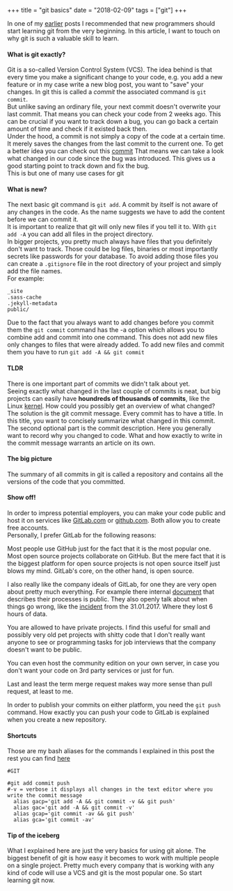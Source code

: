 +++
title = "git basics"
date = "2018-02-09"
tags = ["git"]
+++

In one of my [earlier](https://jay_dee_bee.GitLab.io/jekyll/blog/2018/01/25/iwannalearnprogramming.html)
posts I recommended that new programmers should start learning git from the very
beginning. In this article, I want to touch on why git is such a valuable skill to learn.

#### What is git exactly?

Git is a so-called Version Control System (VCS). The idea behind is that every time
you make a significant change to your code, e.g. you add a new feature or in my case
write a new blog post, you want to "save" your changes. In git this is called a
_commit_ the associated command is `git commit`.<br/>
But unlike saving an ordinary file, your next commit doesn't overwrite your last
commit. That means you can check your code from 2 weeks ago. This can be crucial
if you want to track down a bug, you can go back a certain amount of time
and check if it existed back then.<br/>
Under the hood, a commit is not simply a copy of the code at a certain time. It
merely saves the changes from the last commit to the current one. To get a
better idea you can check out this [commit](https://GitLab.com/jay_dee_bee/config_files/commit/b7c66934b1dae1dec7c1863fe2eaefed1d355c67?view=inline&w=1) That means we can take a look what changed in our code since the bug was introduced.
This gives us a good starting point to track down and fix the bug.<br/>
This is but one of many use cases for git<br/>

#### What is new?

The next basic git command is `git add`. A commit by itself is not aware of any
changes in the code. As the name suggests we have to add the content before we can
commit it.<br/>
It is important to realize that git will only new files if you tell it to.
With `git add -A` you can add all files in the project directory.<br/>
In bigger projects, you pretty much always have files that you definitely don't
want to track. Those could be log files, binaries or most importantly secrets
like passwords for your database. To avoid adding those files you can create a
`.gitignore` file in the root directory of your project and simply add the file
names.<br/>
For example:
````
_site
.sass-cache
.jekyll-metadata
public/
````
Due to the fact that you always want to add changes before you commit them the
`git commit` command has the -a option which allows you to combine add and commit
into one command. This does not add new files only changes to files that were
already added. To add new files and commit them you have to run `git add -A && git commit`
<br/>

#### TLDR

There is one important part of commits we didn't talk about yet.<br/>
Seeing exactly what changed in the last couple of commits is neat, but big projects
can easily have __houndreds of thousands of commits__, like the Linux [kernel](https://github.com/torvalds/linux).
How could you possibly get an overview of what changed?<br/>
The solution is the git commit message. Every commit has to have a title. In this
title, you want to concisely summarize what changed in this commit. The second
optional part is the commit description. Here you generally want to record why
you changed to code. What and how exactly to write in the commit message warrants
an article on its own.

#### The big picture

The summary of all commits in git is called a repository and contains all the
versions of the code that you committed.

#### Show off!

In order to impress potential employers, you can make your code public and host it
on services like [GitLab.com](https://GitLab.com) or [github.com](https://github.com).
Both allow you to create free accounts.<br/>
Personally, I prefer GitLab for the following reasons:

Most people use GitHub just for the fact that it is the most popular one. Most
open source projects collaborate on GitHub. But the mere fact that it is the biggest
platform for open source projects is not open source itself just blows my mind.
GitLab's core, on the other hand, is open source.<br/>

I also really like the company ideals of GitLab, for one they are very open about
pretty much everything. For example there internal [document](https://about.GitLab.com/handbook/)
that describes their processes is public. They also openly talk about when things
go wrong, like the [incident](https://about.GitLab.com/2017/02/01/GitLab-dot-com-database-incident/)
from the 31.01.2017. Where they lost 6 hours of data.<br/>

You are allowed to have private projects. I find this useful for small and possibly
very old pet projects with shitty code that I don't really want anyone to see or
programming tasks for job interviews that the company doesn't want to be public.<br/>

You can even host the community edition on your own server, in case you don't want
your code on 3rd party services or just for fun.<br/>

Last and least the term merge request makes way more sense than pull request, at least to me.

In order to publish your commits on either platform, you need the `git push` command.
How exactly you can push your code to GitLab is explained when you create a new repository.

#### Shortcuts

Those are my bash aliases for the commands I explained in this post the rest you can find [here](https://GitLab.com/jay_dee_bee/config_files/blob/master/.bash_aliases)
````
#GIT

#git add commit push
#-v = verbose it displays all changes in the text editor where you write the commit message
  alias gacp='git add -A && git commit -v && git push'
  alias gac='git add -A && git commit -v'
  alias gcap='git commit -av && git push'
  alias gca='git commit -av'
````

#### Tip of the iceberg

What I explained here are just the very basics for using git alone. The biggest
benefit of git is how easy it becomes to work with multiple people on a single
project. Pretty much every company that is working with any kind of code will use
a VCS and git is the most popular one. So start learning git now.
